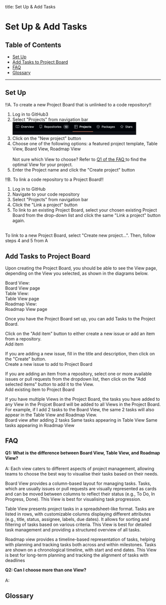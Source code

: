 <frontmatter>
  title: Set Up & Add Tasks
</frontmatter>

<br>

# Set Up & Add Tasks

## Table of Contents
* [Set Up](#set-up)
* [Add Tasks to Project Board](#add-tasks-to-project-board)
* [FAQ](#faq)
* [Glossary](#glossary)

<div style="page-break-after: always;"></div>

--------------------------------------------------------------------------------------------------------------------


## Set Up

!!A. To create a new Project Board that is unlinked to a code repository!!
1. Log in to GitHub3
2. Select "Projects" from navigation bar
   <br>
   <img src="images/github-nav-bar.png" width="400" alt="GitHub navigation bar">
3. Click on the "New project" button
   <br>
   <pic src="/images/github-new-project-button.png" width="500" alt="New project button">
   </pic>
4. Choose one of the following options: a featured project template, Table View, Board View, Roadmap View
   <br> 
   <br>
   <box type="tip">
   Not sure which View to choose? Refer to <a href="#faq"> Q1 of the FAQ </a> to find the optimal View for your project.
   </box>
   <pic src="/images/board-templates.png" width="700" alt="Board templates">
   </pic>
5. Enter the Project name and click the "Create project" button
   <br>
   <pic src="/images/create-project.png" width="700" alt="Name and create project">
   </pic>

!!B. To link a code repository to a Project Board!!
1. Log in to GitHub
2. Navigate to your code repository
3. Select "Projects" from navigation bar
   <br>
   <pic src="/images/repo-nav-bar.png" width="600" alt="Repo navigation bar">
   </pic>
4. Click the "Link a project" button
   <br>
   <pic src="/images/github-link-project-button.png" width="680" alt="Link project button">
   </pic>
5. To link to an existing Project Board, select your chosen existing Project Board from the drop-down list 
and click the same "Link a project" button again.
<br>
To link to a new Project Board, select "Create new project...". Then, follow steps 4 and 5 from A
   <br>
   <pic src="/images/select-project.png" width="300" alt="Select project">
   </pic>

## Add Tasks to Project Board

Upon creating the Project Board, you should be able to see the View page, 
depending on the View you selected, as shown in the diagrams below.

Board View:
<br>
<pic src="/images/empty-board.png" width="700" alt="Empty board view">
Board View page
</pic>
<br>
Table View:
<br>
<pic src="/images/empty-table.png" width="700" alt="Empty table view">
Table View page
</pic>
<br>
Roadmap View:
<br>
<pic src="/images/empty-roadmap.png" width="700" alt="Empty roadmap view">
Roadmap View page
</pic>

Once you have the Project Board set up,
you can add <tooltip content="Tasks are usually issues or pull requests."
placement="top">Tasks</tooltip> to the Project Board.

Click on the "Add item" button to either create a new issue or add an item
from a repository.
<br>
<pic src="/images/board-add-task.png" width="400" alt="Add item">
Add item
</pic>
<br>

If you are adding a new issue, fill in the title and description, then click on the
"Create" button.
<br>
<pic src="/images/new-issue.png" width="700" alt="Add new issue">
Create a new issue to add to Project Board
</pic>
<br>

If you are adding an item from a repository, select one or more available issues or 
pull requests from the dropdown list, then click on the "Add selected items" button
to add it to the View.
<br>
<pic src="/images/add-existing-item.png" width="700" alt="Add existing item">
Add existing item to Project Board
</pic>
<br>

If you have multiple Views in the Project Board, the tasks you have added to any View in the Projcet Board will
be added to all Views in the Project Board. For example, if I add 2 tasks to the Board View, the same 2 tasks
will also appear in the Table View and Roadmap View.
<br>
<pic src="/images/new-board-view.png" width="700" alt="Board View after addint 2 tasks">
Board view after adding 2 tasks
</pic>
<pic src="/images/new-table-view.png" width="700" alt="Same tasks appearing in Table View">
Same tasks appearing in Table View
</pic>
<pic src="/images/new-roadmap-view.png" width="700" alt="Same tasks appearing in Roadmap View">
Same tasks appearing in Roadmap View
</pic>

## FAQ

**Q1: What is the difference between Board View, Table View, and Roadmap View?**
<br>
<br>
A: Each view caters to different aspects of project management, allowing teams to choose the best way to 
visualise their tasks based on their needs.

Board View provides a column-based layout for managing tasks. Tasks, which are usually issues or pull requests are
visually represented as cards and can be moved between columns to reflect their status 
(e.g., To Do, In Progress, Done). This View is best for visualising task progression.

Table View presents project tasks in a spreadsheet-like format. Tasks are listed in rows, with customizable columns 
displaying different attributes (e.g., title, status, assignee, labels, due dates). It allows for sorting and 
filtering of tasks based on various criteria. This View is best for detailed task management
and providing a structured overview of all tasks.

Roadmap view provides a timeline-based representation of tasks, helping with planning and tracking tasks both across and
within milestones. Tasks are shown on a chronological timeline, with start and end dates. 
This View is best for long-term planning and tracking the alignment of tasks with deadlines

**Q2: Can I choose more than one View?**
<br>
<br>
A:

## Glossary